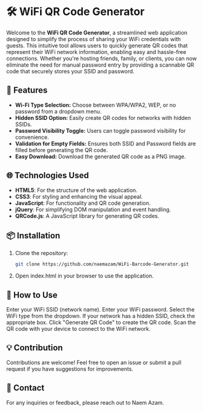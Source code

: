 # 🛠️ WiFi QR Code Generator

Welcome to the **WiFi QR Code Generator**, a streamlined web application designed to simplify the process of sharing your WiFi credentials with guests. This intuitive tool allows users to quickly generate QR codes that represent their WiFi network information, enabling easy and hassle-free connections. Whether you're hosting friends, family, or clients, you can now eliminate the need for manual password entry by providing a scannable QR code that securely stores your SSID and password.

## 🚀 Features

- **Wi-Fi Type Selection:** Choose between WPA/WPA2, WEP, or no password from a dropdown menu.
- **Hidden SSID Option:** Easily create QR codes for networks with hidden SSIDs.
- **Password Visibility Toggle:** Users can toggle password visibility for convenience.
- **Validation for Empty Fields:** Ensures both SSID and Password fields are filled before generating the QR code.
- **Easy Download:** Download the generated QR code as a PNG image.

## 🌐 Technologies Used

- **HTML5**: For the structure of the web application.
- **CSS3**: For styling and enhancing the visual appeal.
- **JavaScript**: For functionality and QR code generation.
- **jQuery**: For simplifying DOM manipulation and event handling.
- **QRCode.js**: A JavaScript library for generating QR codes.

## 📦 Installation

1. Clone the repository:
   ```bash
   git clone https://github.com/naemazam/WiFi-Barcode-Generator.git
   ``` 
2. Open index.html in your browser to use the application.


## 📄 How to Use
Enter your WiFi SSID (network name).
Enter your WiFi password.
Select the WiFi type from the dropdown.
If your network has a hidden SSID, check the appropriate box.
Click "Generate QR Code" to create the QR code.
Scan the QR code with your device to connect to the WiFi network.

## 💡 Contribution
Contributions are welcome! Feel free to open an issue or submit a pull request if you have suggestions for improvements.

## 📧 Contact
For any inquiries or feedback, please reach out to Naem Azam.
